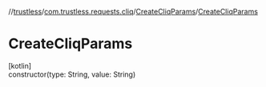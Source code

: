 //[trustless](../../../index.md)/[com.trustless.requests.cliq](../index.md)/[CreateCliqParams](index.md)/[CreateCliqParams](-create-cliq-params.md)

# CreateCliqParams

[kotlin]\
constructor(type: String, value: String)
